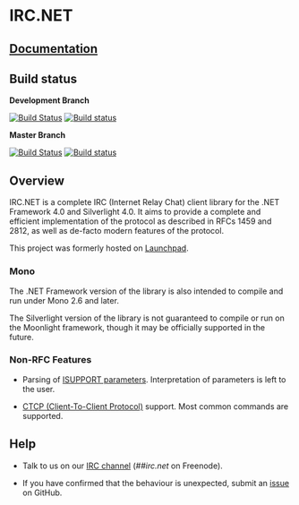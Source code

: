 # IRC.NET

## [Documentation](https://IrcDotNet.github.io/IrcDotNet/)

## Build status

**Development Branch**

[![Build Status](https://travis-ci.org/IrcDotNet/IrcDotNet.svg?branch=develop)](https://travis-ci.org/alexreg/IrcDotNet)
[![Build status](https://ci.appveyor.com/api/projects/status/jwqsdu436hwl2ngx/branch/develop?svg=true)](https://ci.appveyor.com/project/paralin/ircdotnet)

**Master Branch**

[![Build Status](https://travis-ci.org/IrcDotNet/IrcDotNet.svg?branch=master)](https://travis-ci.org/alexreg/IrcDotNet)
[![Build status](https://ci.appveyor.com/api/projects/status/jwqsdu436hwl2ngx/branch/master?svg=true)](https://ci.appveyor.com/project/paralin/ircdotnet)

## Overview

IRC.NET is a complete IRC (Internet Relay Chat) client library for the .NET Framework 4.0 and Silverlight 4.0. It aims to provide a complete and efficient implementation of the protocol as described in RFCs 1459 and 2812, as well as de-facto modern features of the protocol.

This project was formerly hosted on [Launchpad](https://launchpad.net/ircdotnet).

### Mono

The .NET Framework version of the library is also intended to compile and run under Mono 2.6 and later.

The Silverlight version of the library is not guaranteed to compile or run on the Moonlight framework, though it may be officially supported in the future.

### Non-RFC Features

* Parsing of [ISUPPORT parameters](http://www.irc.org/tech_docs/draft-brocklesby-irc-isupport-03.txt). Interpretation of parameters is left to the user.
 
* [CTCP (Client-To-Client Protocol)](http://www.irchelp.org/irchelp/rfc/ctcpspec.html) support. Most common commands are supported.

## Help

* Talk to us on our [IRC channel](irc://chat.freenode.net/##irc.net) (*##irc.net* on Freenode).

* If you have confirmed that the behaviour is unexpected, submit an [issue](https://github.com/alexreg/ircdotnet/issues) on GitHub.

